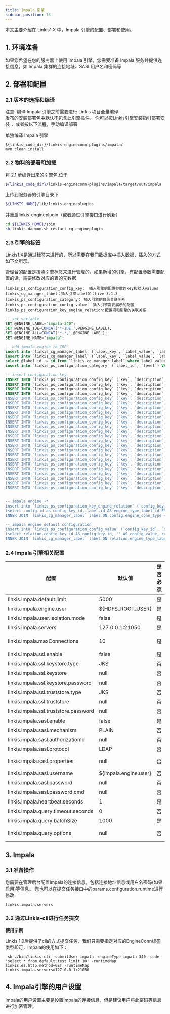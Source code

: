 ```yaml
---
title: Impala 引擎
sidebar_position: 13
---
```


本文主要介绍在 Linkis1.X 中，Impala 引擎的配置、部署和使用。

## 1. 环境准备

如果您希望在您的服务器上使用 Impala 引擎，您需要准备 Impala 服务并提供连接信息，如 Impala 集群的连接地址、SASL用户名和密码等

## 2. 部署和配置

### 2.1 版本的选择和编译
注意: 编译 Impala 引擎之前需要进行 Linkis 项目全量编译  
发布的安装部署包中默认不包含此引擎插件，
你可以按[Linkis引擎安装指引](https://linkis.apache.org/zh-CN/blog/2022/04/15/how-to-download-engineconn-plugin)部署安装 ，或者按以下流程，手动编译部署

单独编译 Impala 引擎

```
${linkis_code_dir}/linkis-engineconn-plugins/impala/
mvn clean install
```

### 2.2 物料的部署和加载

将 2.1 步编译出来的引擎包,位于
```bash
${linkis_code_dir}/linkis-engineconn-plugins/impala/target/out/impala
```
上传到服务器的引擎目录下
```bash 
${LINKIS_HOME}/lib/linkis-engineplugins
```
并重启linkis-engineplugin（或者通过引擎接口进行刷新）
```bash
cd ${LINKIS_HOME}/sbin
sh linkis-daemon.sh restart cg-engineplugin
```
### 2.3 引擎的标签

Linkis1.X是通过标签来进行的，所以需要在我们数据库中插入数据，插入的方式如下文所示。

管理台的配置是按照引擎标签来进行管理的，如果新增的引擎，有配置参数需要配置的话，需要修改对应的表的元数据

```
linkis_ps_configuration_config_key:  插入引擎的配置参数的key和默认values
linkis_cg_manager_label：插入引擎label如：hive-3.1.3
linkis_ps_configuration_category： 插入引擎的目录关联关系
linkis_ps_configuration_config_value： 插入引擎需要展示的配置
linkis_ps_configuration_key_engine_relation:配置项和引擎的关联关系
```

```sql
-- set variable
SET @ENGINE_LABEL="impala-340";
SET @ENGINE_IDE=CONCAT('*-IDE,',@ENGINE_LABEL);
SET @ENGINE_ALL=CONCAT('*-*,',@ENGINE_LABEL);
SET @ENGINE_NAME="impala";

-- add impala engine to IDE
insert into `linkis_cg_manager_label` (`label_key`, `label_value`, `label_feature`, `label_value_size`, `update_time`, `create_time`) VALUES ('combined_userCreator_engineType', @ENGINE_ALL, 'OPTIONAL', 2, now(), now());
insert into `linkis_cg_manager_label` (`label_key`, `label_value`, `label_feature`, `label_value_size`, `update_time`, `create_time`) VALUES ('combined_userCreator_engineType', @ENGINE_IDE, 'OPTIONAL', 2, now(), now());
select @label_id := id from `linkis_cg_manager_label` where label_value = @ENGINE_IDE;
insert into `linkis_ps_configuration_category` (`label_id`, `level`) VALUES (@label_id, 2);

-- insert configuration key
INSERT INTO `linkis_ps_configuration_config_key` (`key`, `description`, `name`, `default_value`, `validate_type`, `validate_range`, `engine_conn_type`, `is_hidden`, `is_advanced`, `level`, `treeName`) VALUES ('linkis.impala.default.limit', '查询的结果集返回条数限制', '结果集条数限制', 'null', 'None', '', @ENGINE_NAME, 0, 0, 1, '数据源配置');
INSERT INTO `linkis_ps_configuration_config_key` (`key`, `description`, `name`, `default_value`, `validate_type`, `validate_range`, `engine_conn_type`, `is_hidden`, `is_advanced`, `level`, `treeName`) VALUES ('linkis.impala.engine.user', '默认引擎启动用户', '默认启动用户', 'null', 'None', '', @ENGINE_NAME, 0, 0, 1, '数据源配置');
INSERT INTO `linkis_ps_configuration_config_key` (`key`, `description`, `name`, `default_value`, `validate_type`, `validate_range`, `engine_conn_type`, `is_hidden`, `is_advanced`, `level`, `treeName`) VALUES ('linkis.impala.user.isolation.mode', '以多用户模式启动引擎', '多用户模式', 'null', 'None', '', @ENGINE_NAME, 0, 0, 1, '数据源配置');
INSERT INTO `linkis_ps_configuration_config_key` (`key`, `description`, `name`, `default_value`, `validate_type`, `validate_range`, `engine_conn_type`, `is_hidden`, `is_advanced`, `level`, `treeName`) VALUES ('linkis.impala.servers', 'Impala服务器地址, '服务地址', 'null', 'None', '', @ENGINE_NAME, 0, 0, 1, '数据源配置');
INSERT INTO `linkis_ps_configuration_config_key` (`key`, `description`, `name`, `default_value`, `validate_type`, `validate_range`, `engine_conn_type`, `is_hidden`, `is_advanced`, `level`, `treeName`) VALUES ('linkis.impala.maxConnections ', '对每台Impala服务器的连接数上限', '最大连接数', 'null', 'None', '', @ENGINE_NAME, 0, 0, 1, '数据源配置');
INSERT INTO `linkis_ps_configuration_config_key` (`key`, `description`, `name`, `default_value`, `validate_type`, `validate_range`, `engine_conn_type`, `is_hidden`, `is_advanced`, `level`, `treeName`) VALUES ('linkis.impala.ssl.enable', '是否启用SSL连接', '启用SSL', 'null', 'None', '', @ENGINE_NAME, 0, 0, 1, '数据源配置');
INSERT INTO `linkis_ps_configuration_config_key` (`key`, `description`, `name`, `default_value`, `validate_type`, `validate_range`, `engine_conn_type`, `is_hidden`, `is_advanced`, `level`, `treeName`) VALUES ('linkis.impala.ssl.keystore.type', 'SSL Keystore类型', 'SSL Keystore类型', 'null', 'None', '', @ENGINE_NAME, 0, 0, 1, '数据源配置');
INSERT INTO `linkis_ps_configuration_config_key` (`key`, `description`, `name`, `default_value`, `validate_type`, `validate_range`, `engine_conn_type`, `is_hidden`, `is_advanced`, `level`, `treeName`) VALUES ('linkis.impala.ssl.keystore', 'SSL Keystore路径', 'SSL Keystore路径', 'null', 'None', '', @ENGINE_NAME, 0, 0, 1, '数据源配置');
INSERT INTO `linkis_ps_configuration_config_key` (`key`, `description`, `name`, `default_value`, `validate_type`, `validate_range`, `engine_conn_type`, `is_hidden`, `is_advanced`, `level`, `treeName`) VALUES ('linkis.impala.ssl.keystore.password', 'SSL Keystore密码', 'SSL Keystore密码', 'null', 'None', '', @ENGINE_NAME, 0, 0, 1, '数据源配置');
INSERT INTO `linkis_ps_configuration_config_key` (`key`, `description`, `name`, `default_value`, `validate_type`, `validate_range`, `engine_conn_type`, `is_hidden`, `is_advanced`, `level`, `treeName`) VALUES ('linkis.impala.ssl.truststore.type', 'SSL Truststore类型', 'SSL Truststore类型', 'null', 'None', '', @ENGINE_NAME, 0, 0, 1, '数据源配置');
INSERT INTO `linkis_ps_configuration_config_key` (`key`, `description`, `name`, `default_value`, `validate_type`, `validate_range`, `engine_conn_type`, `is_hidden`, `is_advanced`, `level`, `treeName`) VALUES ('linkis.impala.ssl.truststore', 'SSL Truststore路径', 'SSL Truststore路径', 'null', 'None', '', @ENGINE_NAME, 0, 0, 1, '数据源配置');
INSERT INTO `linkis_ps_configuration_config_key` (`key`, `description`, `name`, `default_value`, `validate_type`, `validate_range`, `engine_conn_type`, `is_hidden`, `is_advanced`, `level`, `treeName`) VALUES ('linkis.impala.ssl.truststore.password', 'SSL Truststore密码', 'SSL Truststore密码', 'null', 'None', '', @ENGINE_NAME, 0, 0, 1, '数据源配置');
INSERT INTO `linkis_ps_configuration_config_key` (`key`, `description`, `name`, `default_value`, `validate_type`, `validate_range`, `engine_conn_type`, `is_hidden`, `is_advanced`, `level`, `treeName`) VALUES ('linkis.impala.sasl.enable', '是否启用SASL认证', '启用SASL', 'null', 'None', '', @ENGINE_NAME, 0, 0, 1, '数据源配置');
INSERT INTO `linkis_ps_configuration_config_key` (`key`, `description`, `name`, `default_value`, `validate_type`, `validate_range`, `engine_conn_type`, `is_hidden`, `is_advanced`, `level`, `treeName`) VALUES ('linkis.impala.sasl.mechanism', 'SASL Mechanism', 'SASL Mechanism', 'null', 'None', '', @ENGINE_NAME, 0, 0, 1, '数据源配置');
INSERT INTO `linkis_ps_configuration_config_key` (`key`, `description`, `name`, `default_value`, `validate_type`, `validate_range`, `engine_conn_type`, `is_hidden`, `is_advanced`, `level`, `treeName`) VALUES ('linkis.impala.sasl.authorizationId', 'SASL AuthorizationId', 'SASL AuthorizationId', 'null', 'None', '', @ENGINE_NAME, 0, 0, 1, '数据源配置');
INSERT INTO `linkis_ps_configuration_config_key` (`key`, `description`, `name`, `default_value`, `validate_type`, `validate_range`, `engine_conn_type`, `is_hidden`, `is_advanced`, `level`, `treeName`) VALUES ('linkis.impala.sasl.protocol', 'SASL Protocol', 'SASL Protocol', 'null', 'None', '', @ENGINE_NAME, 0, 0, 1, '数据源配置');
INSERT INTO `linkis_ps_configuration_config_key` (`key`, `description`, `name`, `default_value`, `validate_type`, `validate_range`, `engine_conn_type`, `is_hidden`, `is_advanced`, `level`, `treeName`) VALUES ('linkis.impala.sasl.properties', 'SASL Properties: key1=value1,key2=value2', 'SASL Properties', 'null', 'None', '', @ENGINE_NAME, 0, 0, 1, '数据源配置');
INSERT INTO `linkis_ps_configuration_config_key` (`key`, `description`, `name`, `default_value`, `validate_type`, `validate_range`, `engine_conn_type`, `is_hidden`, `is_advanced`, `level`, `treeName`) VALUES ('linkis.impala.sasl.username', 'SASL Username', 'SASL Username', 'null', 'None', '', @ENGINE_NAME, 0, 0, 1, '数据源配置');
INSERT INTO `linkis_ps_configuration_config_key` (`key`, `description`, `name`, `default_value`, `validate_type`, `validate_range`, `engine_conn_type`, `is_hidden`, `is_advanced`, `level`, `treeName`) VALUES ('linkis.impala.sasl.password', 'SASL Password', 'SASL Password', 'null', 'None', '', @ENGINE_NAME, 0, 0, 1, '数据源配置');
INSERT INTO `linkis_ps_configuration_config_key` (`key`, `description`, `name`, `default_value`, `validate_type`, `validate_range`, `engine_conn_type`, `is_hidden`, `is_advanced`, `level`, `treeName`) VALUES ('linkis.impala.sasl.password.cmd', 'SASL Password获取命令', 'SASL Password获取命令', 'null', 'None', '', @ENGINE_NAME, 0, 0, 1, '数据源配置');
INSERT INTO `linkis_ps_configuration_config_key` (`key`, `description`, `name`, `default_value`, `validate_type`, `validate_range`, `engine_conn_type`, `is_hidden`, `is_advanced`, `level`, `treeName`) VALUES ('linkis.impala.heartbeat.seconds', '任务状态更新间隔', '任务状态更新间隔', 'null', 'None', '', @ENGINE_NAME, 0, 0, 1, '数据源配置');
INSERT INTO `linkis_ps_configuration_config_key` (`key`, `description`, `name`, `default_value`, `validate_type`, `validate_range`, `engine_conn_type`, `is_hidden`, `is_advanced`, `level`, `treeName`) VALUES ('linkis.impala.query.timeout.seconds', '任务执行超时时间', '任务执行超时时间', 'null', 'None', '', @ENGINE_NAME, 0, 0, 1, '数据源配置');
INSERT INTO `linkis_ps_configuration_config_key` (`key`, `description`, `name`, `default_value`, `validate_type`, `validate_range`, `engine_conn_type`, `is_hidden`, `is_advanced`, `level`, `treeName`) VALUES ('linkis.impala.query.batchSize', '结果集获取批次大小', '结果集获取批次大小', 'null', 'None', '', @ENGINE_NAME, 0, 0, 1, '数据源配置');
INSERT INTO `linkis_ps_configuration_config_key` (`key`, `description`, `name`, `default_value`, `validate_type`, `validate_range`, `engine_conn_type`, `is_hidden`, `is_advanced`, `level`, `treeName`) VALUES ('linkis.impala.query.options', '查询提交参数: key1=value1,key2=value2', '查询提交参数', 'null', 'None', '', @ENGINE_NAME, 0, 0, 1, '数据源配置');


-- impala engine -*
insert into `linkis_ps_configuration_key_engine_relation` (`config_key_id`, `engine_type_label_id`)
(select config.id as config_key_id, label.id AS engine_type_label_id FROM `linkis_ps_configuration_config_key` config
INNER JOIN `linkis_cg_manager_label` label ON config.engine_conn_type = @ENGINE_NAME and label_value = @ENGINE_ALL);

-- impala engine default configuration
insert into `linkis_ps_configuration_config_value` (`config_key_id`, `config_value`, `config_label_id`)
(select relation.config_key_id AS config_key_id, '' AS config_value, relation.engine_type_label_id AS config_label_id FROM `linkis_ps_configuration_key_engine_relation` relation
INNER JOIN `linkis_cg_manager_label` label ON relation.engine_type_label_id = label.id AND label.label_value = @ENGINE_ALL);

```

### 2.4 Impala 引擎相关配置

| 配置                                    | 默认值                 |是否必须 | 说明                                     |
| ---------------------------------------| ----------------------|--------|---------------------------------------- |
| linkis.impala.default.limit             | 5000                 |   是   | 查询的结果集返回条数限制                    |
| linkis.impala.engine.user               | ${HDFS_ROOT_USER}    |   是   | 默认引擎启动用户                           |
| linkis.impala.user.isolation.mode       | false                |   是   | 以多用户模式启动引擎                        |
| linkis.impala.servers                   | 127.0.0.1:21050      |   是   | Impala服务器地址，','分隔                  |
| linkis.impala.maxConnections            | 10                   |   是   | 对每台Impala服务器的连接数上限               |
| linkis.impala.ssl.enable                | false                |   是   | 是否启用SSL连接                            |
| linkis.impala.ssl.keystore.type         | JKS                  |   否   | SSL Keystore类型                          |
| linkis.impala.ssl.keystore              | null                 |   否   | SSL Keystore路径                          |
| linkis.impala.ssl.keystore.password     | null                 |   否   | SSL Keystore密码                          |
| linkis.impala.ssl.truststore.type       | JKS                  |   否   | SSL Truststore类型                        |
| linkis.impala.ssl.truststore            | null                 |   否   | SSL Truststore路径                        |
| linkis.impala.ssl.truststore.password   | null                 |   否   | SSL Truststore密码                        |
| linkis.impala.sasl.enable               | false                |   是   | 是否启用SASL认证                           |
| linkis.impala.sasl.mechanism            | PLAIN                |   否   | SASL Mechanism                           |
| linkis.impala.sasl.authorizationId      | null                 |   否   | SASL AuthorizationId                     |
| linkis.impala.sasl.protocol             | LDAP                 |   否   | SASL Protocol                            |
| linkis.impala.sasl.properties           | null                 |   否   | SASL Properties: key1=value1,key2=value2 |
| linkis.impala.sasl.username             | ${impala.engine.user}|   否   | SASL Username                            |
| linkis.impala.sasl.password             | null                 |   否   | SASL Password                            |
| linkis.impala.sasl.password.cmd         | null                 |   否   | SASL Password获取命令                     |
| linkis.impala.heartbeat.seconds         | 1                    |   是   | 任务状态更新间隔                            |
| linkis.impala.query.timeout.seconds     | 0                    |   否   | 任务执行超时时间                           |
| linkis.impala.query.batchSize           | 1000                 |   是   | 结果集获取批次大小                          |
| linkis.impala.query.options             | null                 |   否   | 查询提交参数: key1=value1,key2=value2      |

## 3. Impala
### 3.1 准备操作
您需要在管理后台配置Impala的连接信息，包括连接地址信息或用户名密码(如果启用)等信息。
您也可以在提交任务接口中的params.configuration.runtime进行修改
```shell
linkis.impala.servers
```

### 3.2 通过Linkis-cli进行任务提交
**使用示例**

Linkis 1.0后提供了cli的方式提交任务，我们只需要指定对应的EngineConn标签类型即可，Impala的使用如下：

```shell
 sh ./bin/linkis-cli -submitUser impala -engineType impala-340 -code 'select * from default.test limit 10' -runtimeMap linkis.es.http.method=GET -runtimeMap linkis.impala.servers=127.0.0.1:21050
```

## 4. Impala引擎的用户设置

Impala的用户设置主要是设置Impala的连接信息，但是建议用户将此密码等信息进行加密管理。